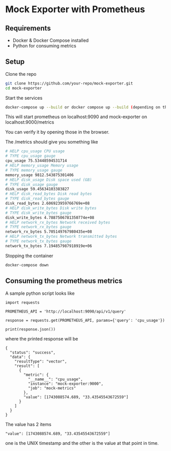 # Mock Exporter with Prometheus

## Requirements

* Docker & Docker Compose installed
* Python for consuming metrics

## Setup

Clone the repo

```sh
git clone https://github.com/your-repo/mock-exporter.git
cd mock-exporter
```

Start the services

```sh
docker-compose up --build or docker compose up --build (depending on the version of docker compose installed)
```

This will start prometheus on localhost:9090 and mock-exporter on localhost:9000/metrics

You can verify it by opening those in the browser.

The /metrics should give you something like

```sh
# HELP cpu_usage CPU usage
# TYPE cpu_usage gauge
cpu_usage 75.53448594531714
# HELP memory_usage Memory usage
# TYPE memory_usage gauge
memory_usage 9812.543875301406
# HELP disk_usage Disk space used (GB)
# TYPE disk_usage gauge
disk_usage 59.45634103383827
# HELP disk_read_bytes Disk read bytes
# TYPE disk_read_bytes gauge
disk_read_bytes 2.606923959766769e+08
# HELP disk_write_bytes Disk write bytes
# TYPE disk_write_bytes gauge
disk_write_bytes 4.7887506781350774e+08
# HELP network_rx_bytes Network received bytes
# TYPE network_rx_bytes gauge
network_rx_bytes 5.705149767980435e+08
# HELP network_tx_bytes Network transmitted bytes
# TYPE network_tx_bytes gauge
network_tx_bytes 7.194857987918919e+06
```

Stopping the container

```sh
docker-compose down
```

## Consuming the prometheus metrics

A sample python script looks like

```
import requests

PROMETHEUS_API = 'http://localhost:9090/api/v1/query'

response = requests.get(PROMETHEUS_API, params={'query': 'cpu_usage'})

print(response.json())
```

where the printed response will be

```
{
  "status": "success",
  "data": {
    "resultType": "vector",
    "result": [
      {
        "metric": {
          "__name__": "cpu_usage",
          "instance": "mock-exporter:9000",
          "job": "mock-metrics"
        },
        "value": [1743088574.689, "33.43545543672559"]
      }
    ]
  }
}
```

The value has 2 items
```
"value": [1743088574.689, "33.43545543672559"]
```

one is the UNIX timestamp and the other is the value at that point in time.
